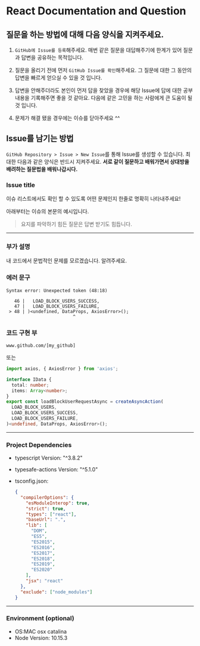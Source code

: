# React Documentation and Question

## **질문을 하는 방법**에 대해 다음 양식을 지켜주세요.

1.  `GitHub에 Issue를 등록`해주세요. 매번 같은 질문을 대답해주기에 한계가 있어 질문과 답변을 공유하는 목적입니다.

2.  질문을 올리기 전에 먼저 `GitHub Issue를 확인`해주세요. 그 질문에 대한 그 동안의 답변을 빠르게 얻으실 수 있을 것 입니다.

3.  답변을 안해주더라도 본인이 먼저 답을 찾았을 경우에 해당 Issue에 답에 대한 공부 내용을 기록해주면 좋을 것 같아요. 다음에 같은 고민을 하는 사람에게 큰 도움이 될 것 입니다.

4.  문제가 해결 됐을 경우에는 이슈를 닫아주세요 ^^
## Issue를 남기는 방법

`GitHub Repository > Issue > New Issue`를 통해 Issue를 생성할 수 있습니다. 최대한 다음과 같은 양식은 반드시 지켜주세요. <b>서로 같이 질문하고 배워가면서 상대방을 배려하는 질문법을 배워나갑시다.</b>

### Issue title
이슈 리스트에서도 확인 할 수 있도록 어떤 문제인지 한줄로 명확히 나타내주세요!

아래부터는 이슈의 본문의 예시입니다.
> 요지를 파악하기 힘든 질문은 답변 받기도 힘듭니다.

---

### 부가 설명
내 코드에서 문법적인 문제를 모르겠습니다. 알려주세요.


### 에러 문구
```
Syntax error: Unexpected token (48:18)

   46 |   LOAD_BLOCK_USERS_SUCCESS,
   47 |   LOAD_BLOCK_USERS_FAILURE,
 > 48 | )<undefined, DataProps, AxiosError>();
                         ^
```
### 코드 구현 부
```
www.github.com/[my_github]
```
또는
```typescript
import axios, { AxiosError } from 'axios';

interface IData {
  total: number;
  items: Array<number>;
}
export const loadBlockUserRequestAsync = createAsyncAction(
  LOAD_BLOCK_USERS,
  LOAD_BLOCK_USERS_SUCCESS,
  LOAD_BLOCK_USERS_FAILURE,
)<undefined, DataProps, AxiosError>();
```
---

### Project Dependencies

- typescript Version: "^3.8.2"
- typesafe-actions Version: "^5.1.0"
- tsconfig.json:

  ```json
  {
    "compilerOptions": {
      "esModuleInterop": true,
      "strict": true,
      "types": ["react"],
      "baseUrl": ".",
      "lib": [
        "DOM",
        "ES5",
        "ES2015",
        "ES2016",
        "ES2017",
        "ES2018",
        "ES2019",
        "ES2020"
      ],
      "jsx": "react"
    },
    "exclude": ["node_modules"]
  }
  ```

---

### Environment (optional)

- OS:MAC osx catalina
- Node Version: 10.15.3
